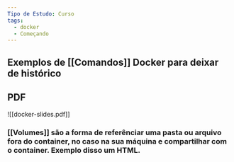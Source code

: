 ```yaml
---
Tipo de Estudo: Curso
tags:
  - docker
  - Começando
---
```

  
## Exemplos de [[Comandos]] Docker para deixar de histórico 

## PDF 

![[docker-slides.pdf]]



### [[Volumes]] são a forma de referênciar uma pasta ou arquivo fora do container, no caso na sua máquina e compartilhar com o container. Exemplo disso um HTML.
